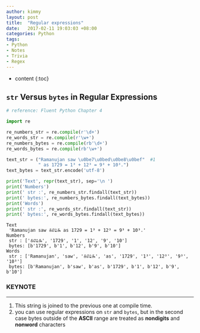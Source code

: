 ```yaml
---
author: kimmy
layout: post
title:  "Regular expressions"
date:   2017-02-11 19:03:03 +08:00
categories: Python
tags:
- Python
- Notes
- Trivia
- Regex
---
```


* content
{:toc}



## `str` Versus `bytes` in Regular Expressions


```python
# reference: Fluent Python Chapter 4

import re

re_numbers_str = re.compile(r'\d+')
re_words_str = re.compile(r'\w+')
re_numbers_bytes = re.compile(rb'\d+')
re_words_bytes = re.compile(rb'\w+')

text_str = ("Ramanujan saw \u0be7\u0bed\u0be8\u0bef"  #1
            " as 1729 = 1³ + 12³ = 9³ + 10³.")
text_bytes = text_str.encode('utf-8')

print('Text', repr(text_str), sep='\n ')
print('Numbers')
print(' str :', re_numbers_str.findall(text_str))
print(' bytes:', re_numbers_bytes.findall(text_bytes))
print('Words')
print(' str :', re_words_str.findall(text_str))
print(' bytes:', re_words_bytes.findall(text_bytes))
```

    Text
     'Ramanujan saw ௧௭௨௯ as 1729 = 1³ + 12³ = 9³ + 10³.'
    Numbers
     str : ['௧௭௨௯', '1729', '1', '12', '9', '10']
     bytes: [b'1729', b'1', b'12', b'9', b'10']
    Words
     str : ['Ramanujan', 'saw', '௧௭௨௯', 'as', '1729', '1³', '12³', '9³', '10³']
     bytes: [b'Ramanujan', b'saw', b'as', b'1729', b'1', b'12', b'9', b'10']


### KEYNOTE
---
1. This string is joined to the previous one at compile time.
2. you can use regular expressions
    on `str` and `bytes`, but in the second case bytes outside of the **ASCII** range are treated
    as **nondigits** and **nonword** characters
